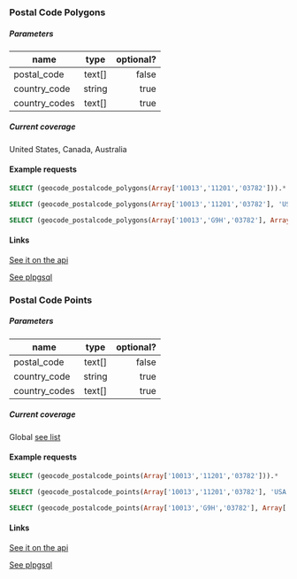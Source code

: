 ### Postal Code Polygons

##### Parameters

| name           | type    | optional? |
| -------------- |:-------:| ---------:|
| postal_code    | text[]  | false     |
| country_code   | string  | true      |
| country_codes  | text[]  | true      |

##### Current coverage

United States, Canada, Australia

#### Example requests

```sql
SELECT (geocode_postalcode_polygons(Array['10013','11201','03782'])).*
```

```sql
SELECT (geocode_postalcode_polygons(Array['10013','11201','03782'], 'USA')).*
```

```sql
SELECT (geocode_postalcode_polygons(Array['10013','G9H','03782'], Array['USA', 'Canada', 'US'])).*
```

#### Links

[See it on the api](http://bit.ly/1c3NEu8)

[See plpgsql](Geocoder-for-Postal-Code-Polygons)

### Postal Code Points

##### Parameters

| name           | type    | optional? |
| -------------- |:-------:| ---------:|
| postal_code    | text[]  | false     |
| country_code   | string  | true      |
| country_codes  | text[]  | true      |

##### Current coverage

Global [see list](http://bl.ocks.org/andrewxhill/raw/8922596/)

#### Example requests

```sql
SELECT (geocode_postalcode_points(Array['10013','11201','03782'])).*
```

```sql
SELECT (geocode_postalcode_points(Array['10013','11201','03782'], 'USA')).*
```

```sql
SELECT (geocode_postalcode_points(Array['10013','G9H','03782'], Array['USA', 'Canada', 'US'])).*
```

#### Links

[See it on the api](https://geocoding.cartodb.com/api/v2/sql?q=SELECT%20(geocode_postalcode_points(Array[%2710013%27,%27G9H%27,%2703782%27],%20Array[%27USA%27,%20%27Canada%27,%20%27US%27])).*)

[See plpgsql](Geocoder-for-Postal-Code-Points)
